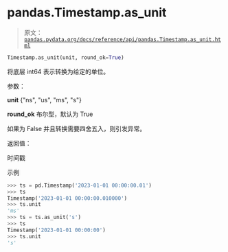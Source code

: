 # pandas.Timestamp.as_unit

> 原文：[`pandas.pydata.org/docs/reference/api/pandas.Timestamp.as_unit.html`](https://pandas.pydata.org/docs/reference/api/pandas.Timestamp.as_unit.html)

```py
Timestamp.as_unit(unit, round_ok=True)
```

将底层 int64 表示转换为给定的单位。

参数：

**unit** {"ns", "us", "ms", "s"}

**round_ok** 布尔型，默认为 True

如果为 False 并且转换需要四舍五入，则引发异常。

返回值：

时间戳

示例

```py
>>> ts = pd.Timestamp('2023-01-01 00:00:00.01')
>>> ts
Timestamp('2023-01-01 00:00:00.010000')
>>> ts.unit
'ms'
>>> ts = ts.as_unit('s')
>>> ts
Timestamp('2023-01-01 00:00:00')
>>> ts.unit
's' 
```
